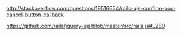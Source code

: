 http://stackoverflow.com/questions/19516654/rails-ujs-confirm-box-cancel-button-callback

https://github.com/rails/jquery-ujs/blob/master/src/rails.js#L280

